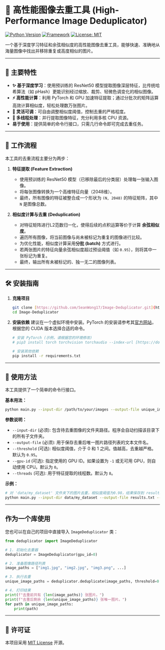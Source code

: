 # 🤖 高性能图像去重工具 (High-Performance Image Deduplicator)

[![Python Version](https://img.shields.io/badge/Python-3.8%2B-blue.svg)](https://www.python.org/)
[![Framework](https://img.shields.io/badge/Framework-PyTorch-orange.svg)](https://pytorch.org/)
[![License: MIT](https://img.shields.io/badge/License-MIT-yellow.svg)](https://opensource.org/licenses/MIT)

一个基于深度学习特征和余弦相似度的高性能图像去重工具，能够快速、准确地从海量图像中找出并移除重复或高度相似的图片。

---

## 🚀 主要特性

- **✨ 基于深度学习**：使用预训练的 ResNet50 模型提取图像深层特征，比传统哈希算法（如 pHash）更能识别经过缩放、裁剪、轻微色调变化的相似图像。
- **⚡️ 高性能计算**：利用 PyTorch 和 GPU 加速特征提取；通过分批次的矩阵运算高效计算相似度，轻松处理数万张图片。
- **🔧 灵活可调**：可自由调整相似度阈值，控制去重的严格程度。
- **📁 多线程处理**：并行提取图像特征，充分利用多核 CPU 资源。
- **易于使用**：提供简单的命令行接口，只需几行命令即可完成去重任务。

---

## 🔬 工作流程

本工具的去重流程主要分为两步：

1.  **特征提取 (Feature Extraction)**
    * 使用预训练的 ResNet50 模型（已移除最后的分类层）处理每一张输入图像。
    * 将每张图像转换为一个高维特征向量（2048维）。
    * 最终，所有图像的特征被整合成一个形状为 `(N, 2048)` 的特征矩阵，其中 `N` 是图像总数。

2.  **相似度计算与去重 (Deduplication)**
    * 对特征矩阵进行L2范数归一化，使得后续的点积运算等价于计算 **余弦相似度**。
    * 遍历所有图像，将当前图像与尚未被标记为重复的图像进行比较。
    * 为优化性能，相似度计算采用**分批 (batch)** 方式进行。
    * 若两张图片的特征向量余弦相似度超过预设阈值（如 `0.95`），则将其中一张标记为重复。
    * 最终，输出所有未被标记的、独一无二的图像列表。

---

## 🛠️ 安装指南

1.  **克隆项目**
    ```bash
    git clone [https://github.com/SeanWong17/Image-Deduplicator.git](https://github.com/SeanWong17/Image-Deduplicator.git)
    cd Image-Deduplicator
    ```

2.  **安装依赖**
    建议在一个虚拟环境中安装。PyTorch 的安装请参考其[官方网站](https://pytorch.org/get-started/locally/)，根据您的 CUDA 版本选择合适的命令。
    ```bash
    # 安装 PyTorch (示例，请根据您的环境修改)
    # pip3 install torch torchvision torchaudio --index-url [https://download.pytorch.org/whl/cu118](https://download.pytorch.org/whl/cu118)

    # 安装其他依赖
    pip install -r requirements.txt
    ```

---

## 📖 使用方法

本工具提供了一个简单的命令行接口。

**基本用法：**

```bash
python main.py --input-dir /path/to/your/images --output-file unique_images.txt
```

**参数说明：**

* `--input-dir` (必须): 包含待去重图像的文件夹路径。程序会自动扫描该目录下的所有子文件夹。
* `--output-file` (必须): 用于保存去重后唯一图片路径列表的文本文件名。
* `--threshold` (可选): 相似度阈值，介于 0 和 1 之间。值越高，去重越严格。默认为 `0.95`。
* `--gpu-id` (可选): 指定使用的 GPU ID。如果设置为 `-1` 或无可用 GPU，则自动使用 CPU。默认为 `0`。
* `--threads` (可选): 用于特征提取的线程数。默认为 `8`。

**示例：**
```bash
# 对 'data/my_dataset' 文件夹下的图片去重，相似度阈值为0.98，结果保存到 results.txt
python main.py --input-dir data/my_dataset --output-file results.txt --threshold 0.98
```

---

## 作为一个库使用

您也可以在自己的项目中直接导入 `ImageDeduplicator` 类：

```python
from deduplicator import ImageDeduplicator

# 1. 初始化去重器
deduplicator = ImageDeduplicator(gpu_id=0)

# 2. 准备图像路径列表
image_paths = ["img1.jpg", "img2.jpg", "img3.png", ...]

# 3. 执行去重
unique_image_paths = deduplicator.deduplicate(image_paths, threshold=0.95)

# 4. 打印结果
print(f"去重前共有 {len(image_paths)} 张图片。")
print(f"去重后剩余 {len(unique_image_paths)} 张唯一图片。")
for path in unique_image_paths:
    print(path)
```
---

## 📄 许可证

本项目采用 [MIT License](LICENSE) 开源。
